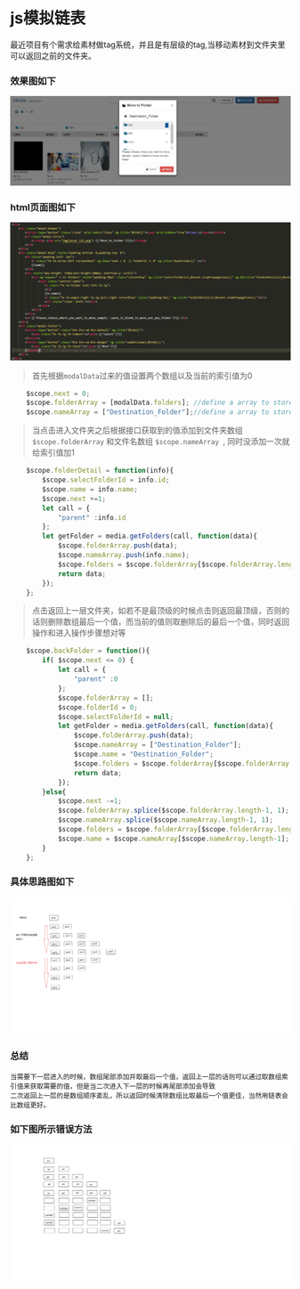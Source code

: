 # js模拟链表 #

最近项目有个需求给素材做tag系统，并且是有层级的tag,当移动素材到文件夹里可以返回之前的文件夹。

### 效果图如下

![color-picker-snap](src/moveMediaToFolder.png)

### html页面图如下
![color-picker-snap](src/moveFolderHtml.png)

> 首先根据`modalData`过来的值设置两个数组以及当前的索引值为0
```js
    $scope.next = 0;
    $scope.folderArray = [modalData.folders]; //define a array to store folder info;
    $scope.nameArray = ["Destination_Folder"];//define a array to store folderName info;
```
> 当点击进入文件夹之后根据接口获取到的值添加到文件夹数组 `$scope.folderArray` 和文件名数组 `$scope.nameArray `, 同时没添加一次就给索引值加1
```js
    $scope.folderDetail = function(info){
        $scope.selectFolderId = info.id;
        $scope.name = info.name;
        $scope.next +=1;
        let call = {
            "parent" :info.id
        };
        let getFolder = media.getFolders(call, function(data){
            $scope.folderArray.push(data);
            $scope.nameArray.push(info.name);
            $scope.folders = $scope.folderArray[$scope.folderArray.length-1];
            return data;
        });
    };
```

> 点击返回上一层文件夹，如若不是最顶级的时候点击则返回最顶级，否则的话则删除数组最后一个值，而当前的值则取删除后的最后一个值，同时返回操作和进入操作步骤想对等
```js
    $scope.backFolder = function(){
        if( $scope.next <= 0) {
            let call = {
                "parent" :0
            };
            $scope.folderArray = [];
            $scope.folderId = 0;
            $scope.selectFolderId = null;
            let getFolder = media.getFolders(call, function(data){
                $scope.folderArray.push(data);
                $scope.nameArray = ["Destination_Folder"];
                $scope.name = "Destination_Folder";  
                $scope.folders = $scope.folderArray[$scope.folderArray.length-1];
                return data;
            });
        }else{
            $scope.next -=1;
            $scope.folderArray.splice($scope.folderArray.length-1, 1);
            $scope.nameArray.splice($scope.nameArray.length-1, 1);
            $scope.folders = $scope.folderArray[$scope.folderArray.length-1];
            $scope.name = $scope.nameArray[$scope.nameArray.length-1];
        } 
    };
```


### 具体思路图如下
![color-picker-snap](src/folderBack.png)


### 总结
    当需要下一层进入的时候，数组尾部添加并取最后一个值，返回上一层的话则可以通过取数组索引值来获取需要的值，但是当二次进入下一层的时候再尾部添加会导致
    二次返回上一层的是数组顺序紊乱，所以返回时候清除数组比取最后一个值更佳，当然用链表会比数组更好。
###  如下图所示错误方法 
![color-picker-snap](src/moveFolderBug.png)


